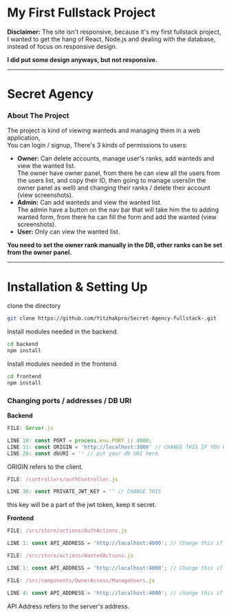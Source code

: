 # My First Fullstack Project
**Disclaimer:**
The site isn't responsive, because it's my first fullstack project,
I wanted to get the hang of React, Node.js and dealing with the database, instead of focus on responsive design.

**I did put some design anyways, but not responsive.**

---
# Secret Agency

### About The Project

The project is kind of viewing wanteds and managing them in a web application,  
You can login / signup, There's 3 kinds of permissions to users:
- **Owner:** Can delete accounts, manage user's ranks, add wanteds and view the wanted list.  
   The owner have owner panel, from there he can view all the users from the users list, and copy their ID,
   then going to manage users(in the owner panel as well) and changing their ranks / delete their account (view screenshots).
- **Admin:** Can add wanteds and view the wanted list.  
   The admin have a button on the nav bar that will take him the to adding wanted form,
   from there he can fill the form and add the wanted (view screenshots).
- **User:** Only can view the wanted list.

**You need to set the owner rank manually in the DB, other ranks can be set from the owner panel.**

---

# Installation & Setting Up

clone the directory
```bash
git clone https://github.com/Yitzhakpro/Secret-Agency-fullstack-.git
```
Install modules needed in the backend.
```bash
cd backend
npm install
```
Install modules needed in the frontend.
```bash
cd frontend
npm install
```

### Changing ports / addresses / DB URI

**Backend**
```javascript
FILE: Server.js

LINE 10: const PORT = process.env.PORT || 4000;
LINE 11: const ORIGIN = 'http://localhost:3000' // CHANGE THIS IF YOU WANT.
LINE 26: const dbURI = '' // put your db URI here
```
ORIGIN refers to the client.
```javascript
FILE: /controllers/authController.js 

LINE 36: const PRIVATE_JWT_KEY = '' // CHANGE THIS
```
this key will be a part of the jwt token, keep it secret.

**Frontend**
```javascript
FILE: /src/store/actions/AuthActions.js

LINE 1: const API_ADDRESS = 'http://localhost:4000'; // Change this if you want.
```
```javascript
FILE: /src/store/actions/WantedActions.js

LINE 1: const API_ADDRESS = 'http://localhost:4000'; // Change this if you want.
```
```javascript
FILE: /src/components/OwnerAccess/ManageUsers.js

LINE 4: const API_ADDRESS = 'http://localhost:4000'; // change this if you want
```
API Address refers to the server's address.
